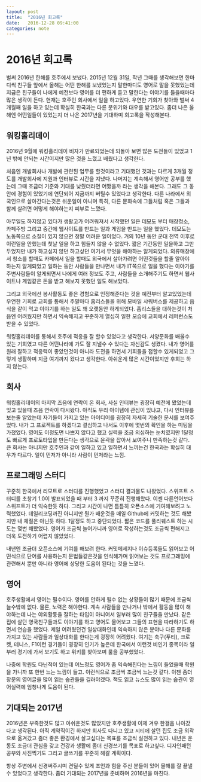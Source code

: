 ```yaml
---
layout: post
title:  "2016년 회고록"
date:   2016-12-28 09:41:00
categories: note
---
```


# 2016년 회고록

벌써 2016년 한해를 호주에서 보냈다. 
2015년 12월 31일, 작년 그때를 생각해보면 한마디씩 친구들 앞에서 올해는 어떤 한해를 보냈었는지 말한마디도 영어로 말을 못했었는데
지금은 친구들이 나에게 예전보다 영어를 더 편하게 듣고 말한다는 이야기를 들을때마다 많은 생각이 든다.
현재는 호주인 회사에서 일을 하고있다. 우연한 기회가 찾아와 벌써 4개월째 일을 하고 있는데 확실히 한국과는 다른 분위기와 대우를 받고있다. 좀더 나은 올해엔 어떤일들이 있었는지 더 나은 2017년을 기대하며 회고록을 작성해본다.


## 워킹홀리데이

2016년 9월에 워킹홀리데이 비자가 만료되었는데 되돌아 보면 많은 도전들이 있었고 1년 밖에 안되는 시간이지만 많은 것을 느꼈고 배웠다고 생각한다. 

처음엔 개발회사나 개발에 관련된 업무를 할것이라고 기대했던 것과는 다르게 3개월 정도를 개발회사에 지원과 인터뷰로 시간을 지냈다. 나머지는 계속해서 영어만 공부를 했는데 그때 조금더 기준와 기대를 낮췄더라면 어땠을까 라는 생각을 해본다. 그래도 그 동안에 경험이 있었기에 연단되어 지금까지 버틸수 있었다고 생각한다. 다른 나라에서 외국인으로 살아간다는것은 쉬운일이 아니며 특히, 다른 문화속에 그들처럼 혹은 그들과 함께 살려면 어떻게 해야하는지 피부로 느꼈다. 

아무일도 하지않고 있다가 생활고가 어려워져서 시작했던 일은 데모도 부터 매장청소, 카페주방 그리고 중간에 웹사이트를 만드는 일과 게임을 만드는 일을 했었다. 데모도는 노동쪽으로 소질이 있지 않으면 정말 어려운 일이었다. 거의 10년 동안 군대 전역 이후로 이런일을 안했는데 첫날 일을 하고 힘들지 않을 수 없었다. 짧은 기간동안 일을하고 그만두었지만 내가 하고싶지 않던 하고싶던 여기서 무엇을 해야하는 알게되었다. 의류매장에서 청소를 할때도 카페에서 일을 할때도 외국에서 살아가려면 어떤것들을 할줄 알아야 하는지 알게되었고 일하는 동안 사람들을 만나면서 내가 IT쪽으로 일을 했다는 이야기를 주변사람들이 알게되면서 나에게 여러 정보도 주고, 사람들을 소개해주기도 하면서 웹사이트나 게임같은 돈을 받고 해보지 못했던 일도 해보았다.

그리고 외국에선 봉사활동도 좋은 경험으로 인정해준다는 것을 예전부터 알고있었는데 우연한 기회로 교회를 통해서 주말마다 홈리스들을 위해 모바일 샤워버스를 제공하고 음식을 같이 먹고 이야기를 하는 일도 꽤 오랫동안 하게되었다. 홈리스들을 대하는것이 처음엔 어려웠지만 하면서 익숙해지고 꾸준하게 열심히 일한 모습에 교회에서 레퍼런스도 받을 수 있었다.

워킹홀리데이를 통해서 호주에 적응을 잘 할수 있었다고 생각한다. 서양문화를 배울수 있는 기회였고 다른 어떤나라에 가도 잘 지낼수 수 있다는 자신감도 생겼다. 내가 영어를 원래 잘하고 적응력이 좋았던것이 아니라 도전을 하면서 기회들을 접할수 있게되었고 그렇게 생활하며 지금 여기까지 왔다고 생각한다. 아쉬운게 많은 시간이었지만 후회는 하지 않는다. 


## 회사

워킹홀리데이의 마지막 즈음에 연락이 온 회사, 사실 인터뷰는 굉장히 예전에 봤었는데 잊고 있을때 즈음 연락이 다시왔다. 아직도 우리 아이템에 관심이 있냐고, 다시 인터뷰를 보는줄 알았는데 자기들이 가지고 있는 아이디어를 굉장히 자세히 기술한 문서를 보여주었다. 내가 그 프로젝트를 하겠다고 결심하고 나서도 이후에 몇번의 확인을 하는 미팅을 가졌었다. 영어도 이정도면 나쁘지 않다고 했고 실력을 조금 의심하는 눈치였지만 1달정도 빠르게 프로토타입을 만든다는 생각으로 윤곽을 잡아서 보여주니 만족하는것 같다. 큰 회사는 아니지만 호주인과 같이 일하고 있고 일하면서 느끼는건 한국과는 확실히 대우가 다르다. 일이 먼저가 아니라 사람이 먼저라는 느낌. 

## 프로그래밍 스터디

꾸준히 한국에서 리모트로 스터디를 진행했었고 스터디 결과물도 나왔었다. 스위프트 스터디를 초창기 1.0이 발표되었을 때 부터 3 까지 꾸준히 진행해왔다. 이젠 다른언어보다 스위프트가 더 익숙한듯 하다. 그리고 시간이 나면 틈틈히 오픈소스에 기여해보려고 노력했었다. 데일리코딩까진 아니지만 뭔가 배운것을 매일 Github에 커밋하는 것도 해봤지만 내 체질은 아닌듯 하다. 1달정도 하고 중단되었다. 짧은 코드를 풀리퀘스트 하는 시도는 몇번 해봤었다. 영어가 조금씩 늘어가니까 영어로 작성하는것도 조금씩 편해지고 더욱 도전하기 어렵지 않았었다. 

내년엔 조금더 오픈소스에 기여를 해보려 한다. 커밋메세지나 이슈등록들도 읽어보고 어떤식으로 단어를 사용하는지 문법들같은것을 인식해가며 읽어보는 것도 프로그래밍에 관련해서 뿐만 아니라 영어에 상당한 도움이 된다는 것을 느꼈다.

## 영어

호주생활에서 영어는 필수이다. 영어를 안하게 될수 없는 상황들이 많기 때문에 조금씩 늘수밖에 없다. 물론, 노력은 해야한다. 계속 사람들을 만나거나 밖에서 활동을 많이 해야하는데 나는 야외활동을 잘하는 타입이 아니어서 일부러 많이 친구들을 만났다. 같은 집에 살던 영국친구들과도 이야기를 하고 영어도 물어보고 그들의 표현을 따라하기도 하면서 연습을 했었다. 제일 어려웠던건 일상대화인데 익숙하지 않은 분야나 다른 문화를 가지고 있는 사람들과 일상대화를 한다는게 굉장히 어려웠다. 여기는 축구(푸티), 크로켓, 테니스, F1이런 경기들이 굉장히 인기가 높은데 한국에서 이런것 비인기 종목이라 일부러 경기에 가서 보기도 하고 위키를 찾아보며 룰을 공부했었다. 

나중에 학원도 다닌적이 있는데 어느정도 영어가 좀 익숙해진다는 느낌이 들었을때 학원을 가니까 또 한번 느는 느낌이 들고. 이런식으로 조금씩 조금씩 느는것 같다. 이젠 좀더 장문의 영어글을 많이 읽는 습관들을 길러야겠다. 책도 읽고 뉴스도 많이 읽는 습관이 영어실력에 엄청나게 도움이 된다. 

## 기대되는 2017년

2016년은 부족한것도 많고 아쉬운것도 많았지만 호주생활에 이제 겨우 한걸음 나아갔다고 생각된다. 아직 계약직이긴 하지만 회사도 다니고 있고 시티에 살던 집도 조금 외곽으로 옮겨갔고 좀더 좋은 환경에서 살고싶다는 목표를 조금씩 실천하고 있다. 내년은 운동도 조금더 관심을 갖고 건강과 생활에 좀더 신경쓰기를 목표로 하고싶다. 디자인패턴 공부와 사진찍기도 그리고 글쓰기를 꾸준히 해갈 계획이다. 

항상 주변에서 신경써주시며 견딜수 있게 조언과 힘을 주신 분들이 있어 올해를 잘 끝낼 수 있었다고 생각한다. 좀더 기대되는 2017년을 준비하며 2016년을 마친다.